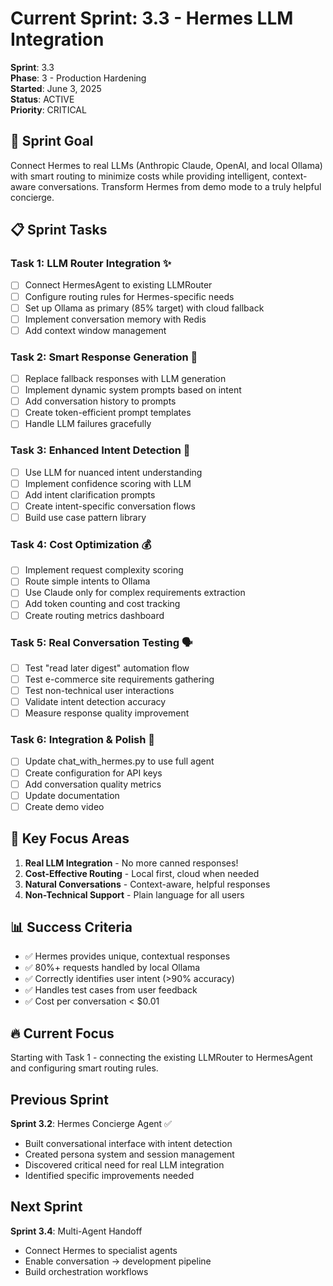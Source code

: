 # Current Sprint: 3.3 - Hermes LLM Integration

**Sprint**: 3.3  
**Phase**: 3 - Production Hardening  
**Started**: June 3, 2025  
**Status**: ACTIVE  
**Priority**: CRITICAL

## 🎯 Sprint Goal

Connect Hermes to real LLMs (Anthropic Claude, OpenAI, and local Ollama) with smart routing to minimize costs while providing intelligent, context-aware conversations. Transform Hermes from demo mode to a truly helpful concierge.

## 📋 Sprint Tasks

### Task 1: LLM Router Integration ✨
- [ ] Connect HermesAgent to existing LLMRouter
- [ ] Configure routing rules for Hermes-specific needs  
- [ ] Set up Ollama as primary (85% target) with cloud fallback
- [ ] Implement conversation memory with Redis
- [ ] Add context window management

### Task 2: Smart Response Generation 🧠
- [ ] Replace fallback responses with LLM generation
- [ ] Implement dynamic system prompts based on intent
- [ ] Add conversation history to prompts
- [ ] Create token-efficient prompt templates
- [ ] Handle LLM failures gracefully

### Task 3: Enhanced Intent Detection 🎯
- [ ] Use LLM for nuanced intent understanding
- [ ] Implement confidence scoring with LLM
- [ ] Add intent clarification prompts
- [ ] Create intent-specific conversation flows
- [ ] Build use case pattern library

### Task 4: Cost Optimization 💰
- [ ] Implement request complexity scoring
- [ ] Route simple intents to Ollama
- [ ] Use Claude only for complex requirements extraction
- [ ] Add token counting and cost tracking
- [ ] Create routing metrics dashboard

### Task 5: Real Conversation Testing 🗣️
- [ ] Test "read later digest" automation flow
- [ ] Test e-commerce site requirements gathering
- [ ] Test non-technical user interactions
- [ ] Validate intent detection accuracy
- [ ] Measure response quality improvement

### Task 6: Integration & Polish 🔧
- [ ] Update chat_with_hermes.py to use full agent
- [ ] Create configuration for API keys
- [ ] Add conversation quality metrics
- [ ] Update documentation
- [ ] Create demo video

## 🚀 Key Focus Areas

1. **Real LLM Integration** - No more canned responses!
2. **Cost-Effective Routing** - Local first, cloud when needed
3. **Natural Conversations** - Context-aware, helpful responses
4. **Non-Technical Support** - Plain language for all users

## 📊 Success Criteria

- ✅ Hermes provides unique, contextual responses
- ✅ 80%+ requests handled by local Ollama
- ✅ Correctly identifies user intent (>90% accuracy)
- ✅ Handles test cases from user feedback
- ✅ Cost per conversation < $0.01

## 🔥 Current Focus

Starting with Task 1 - connecting the existing LLMRouter to HermesAgent and configuring smart routing rules.

## Previous Sprint

**Sprint 3.2**: Hermes Concierge Agent ✅
- Built conversational interface with intent detection
- Created persona system and session management  
- Discovered critical need for real LLM integration
- Identified specific improvements needed

## Next Sprint

**Sprint 3.4**: Multi-Agent Handoff
- Connect Hermes to specialist agents
- Enable conversation → development pipeline
- Build orchestration workflows